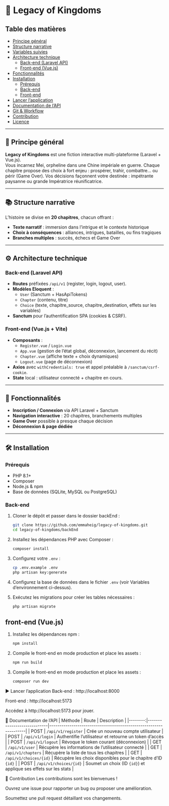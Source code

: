 # 🏯 Legacy of Kingdoms

## Table des matières
- [Principe général](#principe-général)  
- [Structure narrative](#structure-narrative)  
- [Variables suivies](#variables-suivies)  
- [Architecture technique](#architecture-technique)  
  - [Back-end (Laravel API)](#back-end-laravel-api)  
  - [Front-end (Vue.js)](#front-end-vuejs)  
- [Fonctionnalités](#fonctionnalités)  
- [Installation](#installation)  
  - [Prérequis](#prérequis)  
  - [Back-end](#back-end)  
  - [Front-end](#front-end)  
- [Lancer l’application](#lancer-lapplication)  
- [Documentation de l’API](#documentation-de-lapi)  
- [Git & Workflow](#git--workflow)  
- [Contribution](#contribution)  
- [Licence](#licence)  

---

## 🧩 Principe général
**Legacy of Kingdoms** est une fiction interactive multi-plateforme (Laravel + Vue.js).  
Vous incarnez Mei, orpheline dans une Chine impériale en guerre. Chaque chapitre propose des choix à fort enjeu : prospérer, trahir, combattre… ou périr (Game Over). Vos décisions façonnent votre destinée : impétrante paysanne ou grande Impératrice réunificatrice.

---

## 📚 Structure narrative
L’histoire se divise en **20 chapitres**, chacun offrant :
- **Texte narratif** : immersion dans l’intrigue et le contexte historique  
- **Choix à conséquences** : alliances, intrigues, batailles, ou fins tragiques 
- **Branches multiples** : succès, échecs et Game Over  


---

## ⚙️ Architecture technique

### Back-end (Laravel API)
- **Routes** préfixées `/api/v1` (register, login, logout, user).  
- **Modèles Eloquent** :
  - `User` (Sanctum + HasApiTokens)  
  - `Chapter` (contenu, titre)  
  - `Choice` (texte, chapitre_source, chapitre_destination, effets sur les variables)  
- **Sanctum** pour l’authentification SPA (cookies & CSRF).

### Front-end (Vue.js + Vite)
- **Composants** :  
  - `Register.vue` / `Login.vue`  
  - `App.vue` (gestion de l’état global, déconnexion, lancement du récit)  
  - `Chapter.vue` (affiche texte + choix dynamiques)  
  - `Logout.vue` (page de déconnexion)  
- **Axios** avec `withCredentials: true` et appel préalable à `/sanctum/csrf-cookie`.  
- **State** local : utilisateur connecté + chapitre en cours.

---

## 🚀 Fonctionnalités
- **Inscription / Connexion** via API Laravel + Sanctum  
- **Navigation interactive** : 20 chapitres, branchements multiples  
- **Game Over** possible à presque chaque décision  
- **Déconnexion & page dédiée**  

---

## 🛠️ Installation

### Prérequis
- PHP 8.1+  
- Composer  
- Node.js & npm  
- Base de données (SQLite, MySQL ou PostgreSQL)

### Back-end
1. Cloner le dépôt et passer dans le dossier backEnd :

   ```bash
   git clone https://github.com/emmaheig/legacy-of-kingdoms.git
   cd legacy-of-kingdoms/backEnd

2. Installez les dépendances PHP avec Composer :
 
    ```bash
    composer install
    ```
 
3. Configurez votre `.env` :
 
    ```bash
    cp .env.example .env
    php artisan key:generate
    ```
 
4. Configurez la base de données dans le fichier `.env` (voir Variables d’environnement ci-dessus).
 
5. Exécutez les migrations pour créer les tables nécessaires :
 
    ```bash
    php artisan migrate
    ```
 
## front-end (Vue.js)
 
 
1. Installez les dépendances npm :
 
    ```bash
    npm install
    ```

2. Compile le front-end en mode production et place les assets :
 
    ```bash
    npm run build
    ```

 
3. Compile le front-end en mode production et place les assets :
 
    ```bash
    composer run dev
    ```


▶️ Lancer l’application
Back-end : http://localhost:8000

Front-end : http://localhost:5173

Accédez à http://localhost:5173 pour jouer.

📖 Documentation de l’API
| Méthode | Route                      | Description                                                      |
|--------:|----------------------------|------------------------------------------------------------------|
| POST    | `/api/v1/register`         | Crée un nouveau compte utilisateur                               |
| POST    | `/api/v1/login`            | Authentifie l’utilisateur et retourne un token d’accès           |
| POST    | `/api/v1/logout`           | Révoque le token courant (déconnexion)                           |
| GET     | `/api/v1/user`             | Récupère les informations de l’utilisateur connecté              |
| GET     | `/api/v1/chapters`         | Récupère la liste de tous les chapitres                          |
| GET     | `/api/v1/choices/{id}`     | Récupère les choix disponibles pour le chapitre d’ID `{id}`      |
| POST    | `/api/v1/choices/{id}`     | Soumet un choix (ID `{id}`) et applique ses effets sur les stats |



🤝 Contribution
Les contributions sont les bienvenues !

Ouvrez une issue pour rapporter un bug ou proposer une amélioration.

Soumettez une pull request détaillant vos changements.
